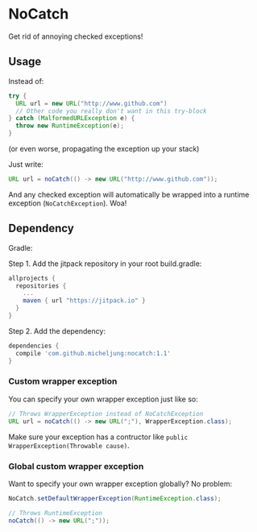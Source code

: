 # NoCatch
Get rid of annoying checked exceptions!

## Usage
Instead of:
```java
try {
  URL url = new URL("http://www.github.com")
  // Other code you really don't want in this try-block
} catch (MalformedURLException e) {
  throw new RuntimeException(e);
}
```
(or even worse, propagating the exception up your stack)

Just write:
```java
URL url = noCatch(() -> new URL("http://www.github.com"));
```

And any checked exception will automatically be wrapped into a runtime exception (`NoCatchException`). Woa!

## Dependency

Gradle:

Step 1. Add the jitpack repository in your root build.gradle:
```groovy
allprojects {
  repositories {
    ...
    maven { url "https://jitpack.io" }
  }
}
```
Step 2. Add the dependency:
```groovy
dependencies {
  compile 'com.github.micheljung:nocatch:1.1'
}
```

### Custom wrapper exception

You can specify your own wrapper exception just like so:
```java
// Throws WrapperException instead of NoCatchException
URL url = noCatch(() -> new URL(";"), WrapperException.class);
```
Make sure your exception has a contructor like `public WrapperException(Throwable cause)`.

### Global custom wrapper exception

Want to specify your own wrapper exception globally? No problem:
```java
NoCatch.setDefaultWrapperException(RuntimeException.class);

// Throws RuntimeException
noCatch(() -> new URL(";"));
```
